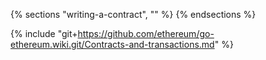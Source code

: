 {% sections "writing-a-contract", "" %}
{% endsections %}

{% include "git+https://github.com/ethereum/go-ethereum.wiki.git/Contracts-and-transactions.md" %}